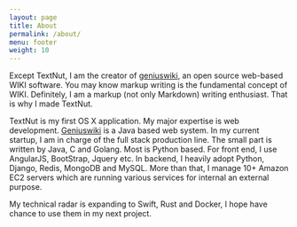 ```yaml
---
layout: page
title: About
permalink: /about/
menu: footer
weight: 10
---
```


Except TextNut, I am the creator of [geniuswiki](http://www.geniuswiki.com), an open source web-based WIKI software. You may know markup writing is the fundamental concept of WIKI. Definitely, I am a markup (not only Markdown) writing enthusiast. That is why I made TextNut. 

TextNut is my first OS X application.  My major expertise is web development. [Geniuswiki](http://www.geniuswiki.com) is a Java based web system. In my current startup, I am in charge of the full stack production line. The small part is written by Java, C and Golang. Most is Python based. For front end, I use AngularJS, BootStrap, Jquery etc. In backend, I heavily adopt Python, Django, Redis, MongoDB and MySQL. More than that, I manage 10+ Amazon EC2 servers which are running various services for internal an external purpose.  

My technical radar is expanding to Swift, Rust and Docker, I hope have chance to use them in my next project.